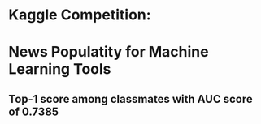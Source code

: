 # Kaggle Competition: 
# News Populatity for Machine Learning Tools
## Top-1 score among classmates with AUC score of 0.7385
